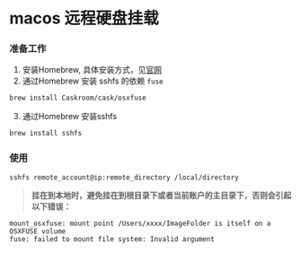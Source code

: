 # macos 远程硬盘挂载

### 准备工作

1. 安装Homebrew, 具体安装方式，见[官网](https://brew.sh/index_zh-cn.html)
2. 通过Homebrew 安装 sshfs 的依赖 `fuse`

 ```bash
brew install Caskroom/cask/osxfuse
```

3. 通过Homebrew 安装sshfs

```bash 
brew install sshfs
```


### 使用

```bash
sshfs remote_account@ip:remote_directory /local/directory
```


> **挂在到本地时，避免挂在到根目录下或者当前账户的主目录下，否则会引起以下错误：**

```
mount_osxfuse: mount point /Users/xxxx/ImageFolder is itself on a OSXFUSE volume
fuse: failed to mount file system: Invalid argument

```
